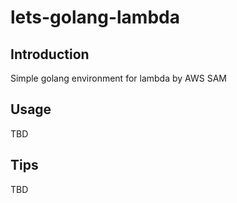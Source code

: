 # lets-golang-lambda

## Introduction

Simple golang environment for lambda by AWS SAM

## Usage

TBD

## Tips

TBD
